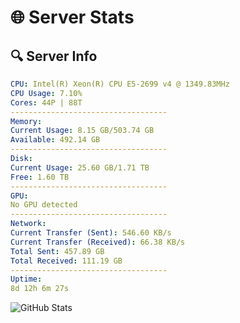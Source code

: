 # 🌐 Server Stats
## 🔍 Server Info
```yaml
CPU: Intel(R) Xeon(R) CPU E5-2699 v4 @ 1349.83MHz
CPU Usage: 7.10%
Cores: 44P | 88T
-----------------------------------
Memory:
Current Usage: 8.15 GB/503.74 GB
Available: 492.14 GB
-----------------------------------
Disk:
Current Usage: 25.60 GB/1.71 TB
Free: 1.60 TB
-----------------------------------
GPU:
No GPU detected
-----------------------------------
Network:
Current Transfer (Sent): 546.60 KB/s
Current Transfer (Received): 66.38 KB/s
Total Sent: 457.89 GB
Total Received: 111.19 GB
-----------------------------------
Uptime:
8d 12h 6m 27s
```
![GitHub Stats](https://img.shields.io/badge/Updated-2025-04-28_05:15:15-blue)